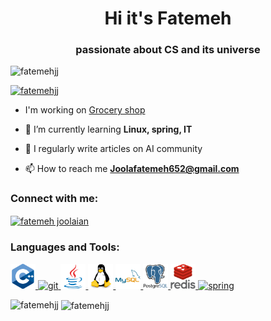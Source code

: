 <h1 align="center">Hi it's Fatemeh</h1>
<h3 align="center">passionate about CS and its universe</h3>

<p align="left"> <img src="https://komarev.com/ghpvc/?username=fatemehjj&label=Profile%20views&color=0e75b6&style=flat" alt="fatemehjj" /> </p>

<p align="left"> <a href="https://github.com/ryo-ma/github-profile-trophy"><img src="https://github-profile-trophy.vercel.app/?username=fatemehjj" alt="fatemehjj" /></a> </p>

- I'm working on [Grocery shop](https://github.com/Fatemehjj/grocery-shop)

- 🌱 I’m currently learning **Linux, spring, IT**

- 📝 I regularly write articles on AI community

- 📫 How to reach me **Joolafatemeh652@gmail.com**

<h3 align="left">Connect with me:</h3>
<p align="left">
<a href="https://linkedin.com/in/FatemehJoolaian" target="blank"><img align="center" src="https://raw.githubusercontent.com/rahuldkjain/github-profile-readme-generator/master/src/images/icons/Social/linked-in-alt.svg" alt="fatemeh joolaian" height="30" width="40" /></a>
</p>

<h3 align="left">Languages and Tools:</h3>
<p align="left"> <a href="https://www.w3schools.com/cpp/" target="_blank" rel="noreferrer"> <img src="https://raw.githubusercontent.com/devicons/devicon/master/icons/cplusplus/cplusplus-original.svg" alt="cplusplus" width="40" height="40"/> </a> <a href="https://git-scm.com/" target="_blank" rel="noreferrer"> <img src="https://www.vectorlogo.zone/logos/git-scm/git-scm-icon.svg" alt="git" width="40" height="40"/> </a> <a href="https://www.java.com" target="_blank" rel="noreferrer"> <img src="https://raw.githubusercontent.com/devicons/devicon/master/icons/java/java-original.svg" alt="java" width="40" height="40"/> </a> <a href="https://www.linux.org/" target="_blank" rel="noreferrer"> <img src="https://raw.githubusercontent.com/devicons/devicon/master/icons/linux/linux-original.svg" alt="linux" width="40" height="40"/> </a> <a href="https://www.mysql.com/" target="_blank" rel="noreferrer"> <img src="https://raw.githubusercontent.com/devicons/devicon/master/icons/mysql/mysql-original-wordmark.svg" alt="mysql" width="40" height="40"/> </a> <a href="https://www.postgresql.org" target="_blank" rel="noreferrer"> <img src="https://raw.githubusercontent.com/devicons/devicon/master/icons/postgresql/postgresql-original-wordmark.svg" alt="postgresql" width="40" height="40"/> </a> <a href="https://redis.io" target="_blank" rel="noreferrer"> <img src="https://raw.githubusercontent.com/devicons/devicon/master/icons/redis/redis-original-wordmark.svg" alt="redis" width="40" height="40"/> </a> <a href="https://spring.io/" target="_blank" rel="noreferrer"> <img src="https://www.vectorlogo.zone/logos/springio/springio-icon.svg" alt="spring" width="40" height="40"/> </a> </p>

<p><img align="left" src="https://github-readme-stats.vercel.app/api/top-langs?username=fatemehjj&show_icons=true&locale=en&layout=compact" alt="fatemehjj" /></p>

<p>&nbsp;<img align="center" src="https://github-readme-stats.vercel.app/api?username=fatemehjj&show_icons=true&locale=en" alt="fatemehjj" /></p>
